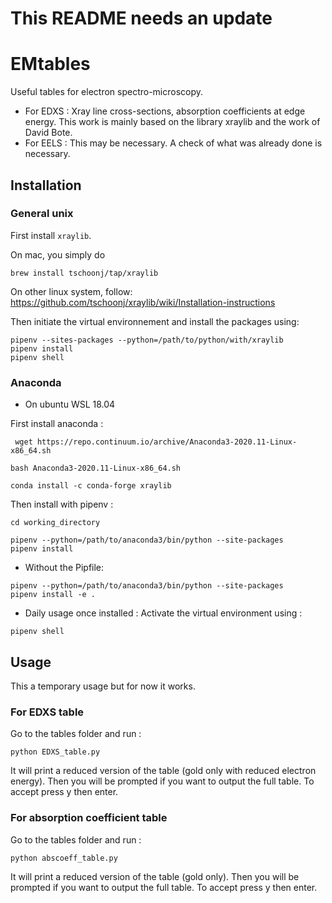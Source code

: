 # This README needs an update

# EMtables
Useful tables for electron spectro-microscopy. 
- For EDXS : Xray line cross-sections, absorption coefficients at edge energy.
			 This work is mainly based on the library xraylib and the work of David Bote.
- For EELS : This may be necessary. A check of what was already done is necessary.

## Installation


### General unix


First install `xraylib`. 

On mac, you simply do
```
brew install tschoonj/tap/xraylib
```
On other linux system, follow:
https://github.com/tschoonj/xraylib/wiki/Installation-instructions

Then initiate the virtual environnement and install the packages using:
```
pipenv --sites-packages --python=/path/to/python/with/xraylib
pipenv install
pipenv shell
```

### Anaconda
- On ubuntu WSL 18.04

First install anaconda : 
```
 wget https://repo.continuum.io/archive/Anaconda3-2020.11-Linux-x86_64.sh
```
```
bash Anaconda3-2020.11-Linux-x86_64.sh
```
```
conda install -c conda-forge xraylib
```
Then install with pipenv : 
```
cd working_directory
```
```
pipenv --python=/path/to/anaconda3/bin/python --site-packages
pipenv install
```
- Without the Pipfile:
```
pipenv --python=/path/to/anaconda3/bin/python --site-packages
pipenv install -e .
```
- Daily usage once installed : 
Activate the virtual environment using : 
```
pipenv shell
```

## Usage

This a temporary usage but for now it works. 

### For EDXS table

Go to the tables folder and run : 
```
python EDXS_table.py
```
It will print a reduced version of the table (gold only with reduced electron energy). Then you will be prompted if you want to output the full table. To accept press y then enter. 

### For absorption coefficient table

Go to the tables folder and run : 
```
python abscoeff_table.py
```
It will print a reduced version of the table (gold only). Then you will be prompted if you want to output the full table. To accept press y then enter. 
